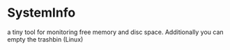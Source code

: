 # SystemInfo
a tiny tool for monitoring free memory and disc space. Additionally you can empty the trashbin (Linux)
